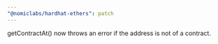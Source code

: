 ```yaml
---
"@nomiclabs/hardhat-ethers": patch
---
```


getContractAt() now throws an error if the address is not of a contract.
